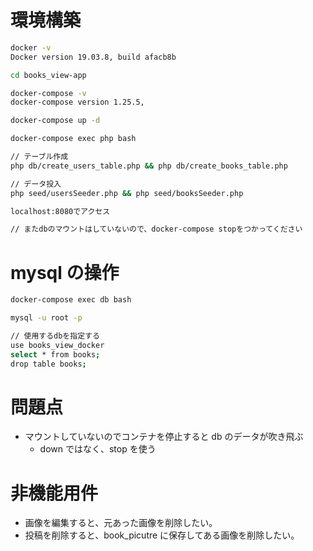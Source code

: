 # 環境構築

```bash
docker -v
Docker version 19.03.8, build afacb8b

cd books_view-app

docker-compose -v
docker-compose version 1.25.5,

docker-compose up -d

docker-compose exec php bash

// テーブル作成
php db/create_users_table.php && php db/create_books_table.php

// データ投入
php seed/usersSeeder.php && php seed/booksSeeder.php

localhost:8080でアクセス

// またdbのマウントはしていないので、docker-compose stopをつかってください
```

# mysql の操作

```bash
docker-compose exec db bash

mysql -u root -p

// 使用するdbを指定する
use books_view_docker
select * from books;
drop table books;
```

# 問題点

- マウントしていないのでコンテナを停止すると db のデータが吹き飛ぶ
  - down ではなく、stop を使う

# 非機能用件

- 画像を編集すると、元あった画像を削除したい。
- 投稿を削除すると、book_picutre に保存してある画像を削除したい。
